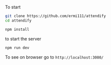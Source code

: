 To start
```bash
git clone https://github.com/ermi111/attendify
cd attendify
```

```bash
npm install
```

to start the server
```bash
npm run dev
```

To see on browser
go to `http://localhost:3000/`